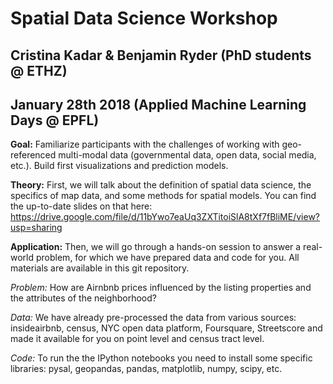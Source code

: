 # Spatial Data Science Workshop
## Cristina Kadar & Benjamin Ryder (PhD students @ ETHZ)
## January 28th 2018 (Applied Machine Learning Days @ EPFL)

**Goal:** Familiarize participants with the challenges of working with geo-referenced multi-modal data (governmental data, open data, social media, etc.). Build first visualizations and prediction models.

**Theory:** First, we will talk about the definition of spatial data science, the specifics of map data, and some methods for spatial models. You can find the up-to-date slides on that here: 
https://drive.google.com/file/d/11bYwo7eaUq3ZXTitoiSlA8tXf7fBliME/view?usp=sharing

**Application:** Then, we will go through a hands-on session to answer a real-world problem, for which we have prepared data and code for you. All materials are available in this git repository. 

*Problem:* How are Airnbnb prices influenced by the listing properties and the attributes of the neighborhood?
 
*Data:* We have already pre-processed the data from various sources: insideairbnb, census, NYC open data platform, Foursquare, Streetscore and made it available for you on point level and census tract level.
 
*Code:* To run the the IPython notebooks you need to install some specific libraries: pysal, geopandas, pandas, matplotlib, numpy, scipy, etc. 
